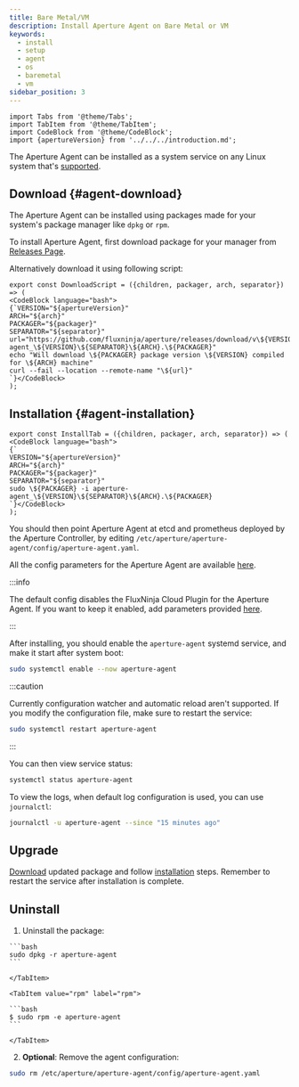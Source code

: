 ```yaml
---
title: Bare Metal/VM
description: Install Aperture Agent on Bare Metal or VM
keywords:
  - install
  - setup
  - agent
  - os
  - baremetal
  - vm
sidebar_position: 3
---
```


```mdx-code-block
import Tabs from '@theme/Tabs';
import TabItem from '@theme/TabItem';
import CodeBlock from '@theme/CodeBlock';
import {apertureVersion} from '../../../introduction.md';
```

The Aperture Agent can be installed as a system service on any Linux system
that's [supported](/get-started/installation/agent/supported-platforms.md).

## Download {#agent-download}

The Aperture Agent can be installed using packages made for your system's
package manager like `dpkg` or `rpm`.

To install Aperture Agent, first download package for your manager from
[Releases Page](https://github.com/fluxninja/aperture/releases/latest).

Alternatively download it using following script:

```mdx-code-block
export const DownloadScript = ({children, packager, arch, separator}) => (
<CodeBlock language="bash">
{`VERSION="${apertureVersion}"
ARCH="${arch}"
PACKAGER="${packager}"
SEPARATOR="${separator}"
url="https://github.com/fluxninja/aperture/releases/download/v\${VERSION}/aperture-agent_\${VERSION}\${SEPARATOR}\${ARCH}.\${PACKAGER}"
echo "Will download \${PACKAGER} package version \${VERSION} compiled for \${ARCH} machine"
curl --fail --location --remote-name "\${url}"
`}</CodeBlock>
);
```

<Tabs groupId="packageManager" queryString>
  <TabItem value="dpkg" label="dpkg">
    <DownloadScript packager="deb" arch="amd64" separator="_" />
  </TabItem>
  <TabItem value="rpm" label="rpm">
    <DownloadScript packager="rpm" arch="x86_64" separator="." />
  </TabItem>
</Tabs>

## Installation {#agent-installation}

```mdx-code-block
export const InstallTab = ({children, packager, arch, separator}) => (
<CodeBlock language="bash">
{`
VERSION="${apertureVersion}"
ARCH="${arch}"
PACKAGER="${packager}"
SEPARATOR="${separator}"
sudo \${PACKAGER} -i aperture-agent_\${VERSION}\${SEPARATOR}\${ARCH}.\${PACKAGER}
`}</CodeBlock>
);
```

<Tabs groupId="packageManager" queryString>
  <TabItem value="dpkg" label="dpkg">
    <InstallTab packager="deb" arch="amd64" separator="_" /></TabItem>
  <TabItem value="rpm" label="rpm">
    <InstallTab packager="rpm" arch="x86_64" separator="." />
  </TabItem>
</Tabs>

You should then point Aperture Agent at etcd and prometheus deployed by the
Aperture Controller, by editing
`/etc/aperture/aperture-agent/config/aperture-agent.yaml`.

All the config parameters for the Aperture Agent are available
[here](/references/configuration/agent.md).

:::info

The default config disables the FluxNinja Cloud Plugin for the Aperture Agent.
If you want to keep it enabled, add parameters provided
[here](/cloud/plugin.md#configuration).

:::

After installing, you should enable the `aperture-agent` systemd service, and
make it start after system boot:

```bash
sudo systemctl enable --now aperture-agent
```

:::caution

Currently configuration watcher and automatic reload aren't supported. If you
modify the configuration file, make sure to restart the service:

```bash
sudo systemctl restart aperture-agent
```

:::

You can then view service status:

```bash
systemctl status aperture-agent
```

To view the logs, when default log configuration is used, you can use
`journalctl`:

```bash
journalctl -u aperture-agent --since "15 minutes ago"
```

## Upgrade

[Download](#agent-download) updated package and follow
[installation](#agent-installation) steps. Remember to restart the service after
installation is complete.

## Uninstall

1. Uninstall the package:

  <Tabs groupId="packageManager" queryString>
    <TabItem value="dpkg" label="dpkg">

    ```bash
    sudo dpkg -r aperture-agent
    ```

    </TabItem>

    <TabItem value="rpm" label="rpm">

    ```bash
    $ sudo rpm -e aperture-agent
    ```

    </TabItem>

  </Tabs>

2. **Optional**: Remove the agent configuration:

```bash
sudo rm /etc/aperture/aperture-agent/config/aperture-agent.yaml
```
